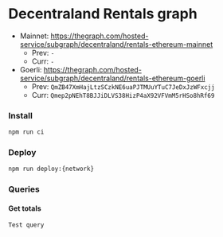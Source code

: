 # Decentraland Rentals graph

- Mainnet: https://thegraph.com/hosted-service/subgraph/decentraland/rentals-ethereum-mainnet
  - Prev: `-`
  - Curr: `-`
- Goerli: https://thegraph.com/hosted-service/subgraph/decentraland/rentals-ethereum-goerli
  - Prev: `QmZB47XmHajLtzSCzkNE6uaPJTMUuYTuC7JeDxJzWFxcjj`
  - Curr: `Qmep2pNEhT8BJJiDLVS38HizP4aX92VFVmM5rHSo8hRf69`

### Install

```bash
npm run ci
```

### Deploy

```bash
npm run deploy:{network}
```

### Queries

#### Get totals

```typescript
Test query
```
